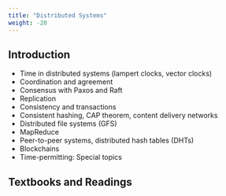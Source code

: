 ```yaml
---
title: "Distributed Systems"
weight: -20
---
```


## Introduction

- Time in distributed systems (lampert clocks, vector clocks)
- Coordination and agreement
- Consensus with Paxos and Raft
- Replication
- Consistency and transactions
- Consistent hashing, CAP theorem, content delivery networks
- Distributed file systems (GFS)
- MapReduce
- Peer-to-peer systems, distributed hash tables (DHTs)
- Blockchains
- Time-permitting: Special topics

## Textbooks and Readings

